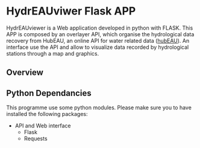 # HydrEAUviwer Flask APP

HydrEAUviewer is a Web application developed in python with FLASK. This APP is composed by an overlayer API, which organise the hydrological data recovery from HubEAU, an online API for water related data ([hubEAU](https://hubeau.eaufrance.fr/)). An interface use the API and allow to visualize data recorded by hydrological stations through a map and graphics. 

## Overview

## Python Dependancies

This programme use some python modules. Please make sure you to have installed the following packages: 
-  API and Web interface
   -  Flask
   -  Requests
